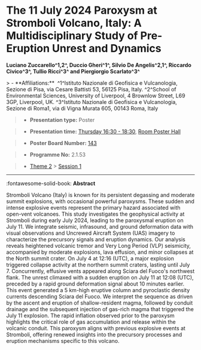 # The 11 July 2024 Paroxysm at Stromboli Volcano, Italy: A Multidisciplinary Study of Pre-Eruption Unrest and Dynamics

**Luciano Zuccarello^1,2^, Duccio Gheri^1^, Silvio De Angelis^2,1^, Riccardo Civico^3^, Tullio Ricci^3^ and Piergiorgio Scarlato^3^**

<!-- more -->> - **Affiliations:**  ^1^Istituto Nazionale di Geofisica e Vulcanologia, Sezione di Pisa, via Cesare Battisti 53, 56125 Pisa, Italy. ^2^School of Environmental Sciences, University of Liverpool, 4 Brownlow Street, L69 3GP, Liverpool, UK. ^3^Istituto Nazionale di Geofisica e Vulcanologia, Sezione di Roma1, via di Vigna Murata 605, 00143 Roma, Italy

> - **Presentation type:** Poster

> - **Presentation time:** [Thursday 16:30 - 18:30](../sessions_comparison.md#__tabbed_3_6), [Room Poster Hall](../maps_venue.md#__tabbed_1_1)

> - **Poster Board Number:** [143](../map_poster_boards.md#thursday)

> - **Programme No:** 2.1.53

> - [Theme 2](../theme2.md) > [Session 1](../sessions/session-2-1.md)

--- 

:fontawesome-solid-book: **Abstract**

Stromboli Volcano (Italy) is known for its persistent degassing and moderate summit explosions, with occasional powerful paroxysms. These sudden and intense explosive events represent the primary hazard associated with open-vent volcanoes.
This study investigates the geophysical activity at Stromboli during early July 2024, leading to the paroxysmal eruption on July 11. We integrate seismic, infrasound, and ground deformation data with visual observations and Uncrewed Aircraft System (UAS) imagery to characterize the precursory signals and eruption dynamics.
Our analysis reveals heightened volcanic tremor and Very Long Period (VLP) seismicity, accompanied by moderate explosions, lava effusion, and minor collapses at the North summit crater. On July 4 at 12:16 (UTC), a major explosion triggered collapse activity at the northern summit craters, lasting until July 7. Concurrently, effusive vents appeared along Sciara del Fuoco's northwest flank. The unrest climaxed with a sudden eruption on July 11 at 12:08 (UTC), preceded by a rapid ground deformation signal about 10 minutes earlier. This event generated a 5 km-high eruptive column and pyroclastic density currents descending Sciara del Fuoco.
We interpret the sequence as driven by the ascent and eruption of shallow-resident magma, followed by conduit drainage and the subsequent injection of gas-rich magma that triggered the July 11 explosion. The rapid inflation observed prior to the paroxysm highlights the critical role of gas accumulation and release within the volcanic conduit. This paroxysm aligns with previous explosive events at Stromboli, offering renewed insights into the precursory processes and eruption mechanisms specific to this volcano.

